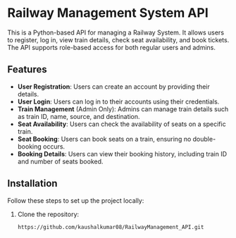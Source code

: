 # Railway Management System API

This is a Python-based API for managing a Railway System. It allows users to register, log in, view train details, check seat availability, and book tickets. The API supports role-based access for both regular users and admins.

## Features

- **User Registration**: Users can create an account by providing their details.
- **User Login**: Users can log in to their accounts using their credentials.
- **Train Management** (Admin Only): Admins can manage train details such as train ID, name, source, and destination.
- **Seat Availability**: Users can check the availability of seats on a specific train.
- **Seat Booking**: Users can book seats on a train, ensuring no double-booking occurs.
- **Booking Details**: Users can view their booking history, including train ID and number of seats booked.

## Installation

Follow these steps to set up the project locally:

1. Clone the repository:
   ```bash
   https://github.com/kaushalkumar08/RailwayManagement_API.git
